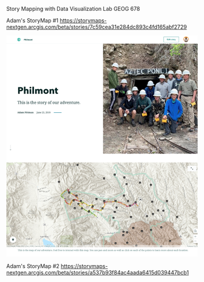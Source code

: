 Story Mapping with Data Visualization Lab
GEOG 678

Adam's StoryMap #1
https://storymaps-nextgen.arcgis.com/beta/stories/7c59cea31e284dc893c4fd165abf2729

![Screenshot 1](https://github.com/admptmn/GEOG-678/blob/master/Lab%206/Screenshots/Story1.png)

Adam's StoryMap #2
https://storymaps-nextgen.arcgis.com/beta/stories/a537b93f84ac4aada6415d039447bcb1
